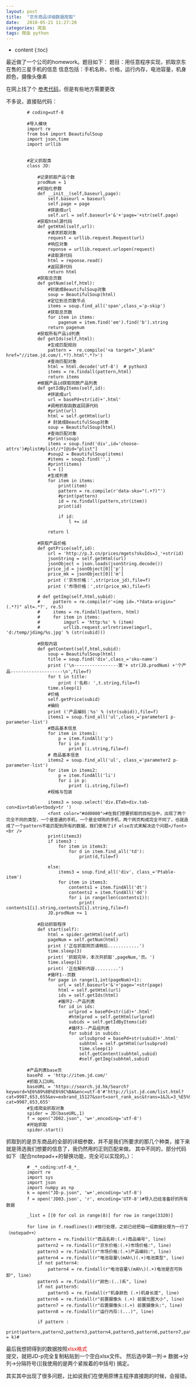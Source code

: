 ```yaml
---
layout: post
title:  "京东商品详细数据爬取"
date:   2018-05-21 11:27:20
categories: 爬虫
tags: 爬虫 python
---
```


* content
{:toc}



最近做了一个公司的homework。题目如下：
题目：用任意程序实现，抓取京东在售的三星手机的信息
信息包括：手机名称，价格，运行内存，电池容量，机身颜色，摄像头像素

在网上找了个 [参考代码](https://www.cnblogs.com/majh/p/6004622.html)，但是有些地方需要更改


不多说，直接贴代码：

			
			# coding=utf-8

			#导入模块
			import re
			from bs4 import BeautifulSoup
			import json,time
			import urllib


			#定义抓取类
			class JD:

				#记录抓取产品个数
				prodNum = 1
				#初始化参数
				def __init__(self,baseurl,page):
					self.baseurl = baseurl
					self.page = page
					#拼装成url
					self.url = self.baseurl+'&'+'page='+str(self.page)
				#获取html源代码
				def getHtml(self,url):
					#请求抓取对象
					request = urllib.request.Request(url)
					#响应对象
					reponse = urllib.request.urlopen(request)
					#读取源代码
					html = reponse.read()
					#返回源代码
					return html
				#获取总页数
				def getNum(self,html):
					#封装成BeautifulSoup对象
					soup = BeautifulSoup(html)
					#定位到总页数节点
					items = soup.find_all('span',class_='p-skip')
					#获取总页数
					for item in items:
						pagenum = item.find('em').find('b').string
					return pagenum
				#获取所有产品id列表
				def getIds(self,html):
					#生成匹配规则
					pattern =  re.compile('<a target="_blank" href="//item.jd.com/(.*?).html".*?>')
					#查询匹配对象
					html = html.decode('utf-8')  # python3
					items = re.findall(pattern,html)
					return items
				#根据产品id获取同款产品列表
				def getIdByItems(self,id):
					#拼装成url
					url = basePd+str(id)+'.html'
					#调用抓取函数返回源代码
					#print(url)
					html = self.getHtml(url)
					# 封装成BeautifulSoup对象
					soup = BeautifulSoup(html)
					#查询匹配对象
					#print(soup)
					items = soup.find('div',id='choose-attrs')#plist#plist//*[@id="plist"]
					#soup2 = BeautifulSoup(items)
					#items = soup2.find('',)
					#print(items)
					l = []
					#生成列表
					for item in items:
						print(item)
						pattern = re.compile(r'data-sku="(.+?)"')
						#print(pattern)
						id = re.findall(pattern,str(item))
						print(id)

						if id:
							l += id

					return l

				#获取产品价格
				def getPrice(self,id):
					url = 'http://p.3.cn/prices/mgets?skuIds=J_'+str(id)
					jsonString = self.getHtml(url)
					jsonObject = json.loads(jsonString.decode())
					price_jd = jsonObject[0]['p']
					price_mk = jsonObject[0]['m']
					print ('京东价格：',str(price_jd),file=f)
					print ('市场价格：',str(price_mk),file=f)

				# def getImg(self,html,subid):
				#     pattern = re.compile(r'<img id=.*?data-origin="(.*?)" alt=.*?', re.S)
				#     items = re.findall(pattern, html)
				#     for item in items:
				#         imgurl = 'http:%s' % (item)
				#         urllib.request.urlretrieve(imgurl, 'd:/temp/jdimg/%s.jpg' % (str(subid)))

				#获取内容
				def getContent(self,html,subid):
					soup = BeautifulSoup(html)
					title = soup.find('div',class_='sku-name')
					print ('\n-----------------第'+ str(JD.prodNum) +'个产品--------------------\n',file=f)
					for t in title:
						print ('名称: ',t.string,file=f)
					time.sleep(1)
					#价格
					self.getPrice(subid)
					#编码
					print ('产品编码：%s' % (str(subid)),file=f)
					items1 = soup.find_all('ul',class_='parameter1 p-parameter-list')
					#商品基本信息
					for item in items1:
						p = item.findAll('p')
						for i in p:
							print (i.string,file=f)
					# 商品基本信息
					items2 = soup.find_all('ul', class_='parameter2 p-parameter-list')
					for item in items2:
						p = item.findAll('li')
						for i in p:
							print (i.string,file=f)
					#规格与包装

					items3 = soup.select('div.ETab>div.tab-con>div>table>tbody>tr ')
					<font color="#dd0000">#在我们想要抓取的目标当中，出现了两个完全不同的类型，一个是普通的手机，一个是全球购的手机，两个网页构成完全不同了，也就造成了一个pattern不能匹配到所有的数据，我们使用了if else方式来解决这个问题</font><br /> 
					print(items3)
					if items3 :
						for item in items3:
							for d in item.find_all('td'):
								print(d,file=f)

					else:
						items3 = soup.find_all('div', class_='Ptable-item')
						for item in items3:
							contents1 = item.findAll('dt')
							contents2 = item.findAll('dd')
							for i in range(len(contents1)):
								print( contents1[i].string,contents2[i].string,file=f)
					JD.prodNum += 1

				#启动抓取程序
				def start(self):
					html = spider.getHtml(self.url)
					pageNum = self.getNum(html)
					print ('正在抓取网页请稍后............')
					time.sleep(3)
					print( '抓取完毕，本次共抓取',pageNum,'页。')
					time.sleep(1)
					print( '正在解析内容.........')
					#循环1--页数
					for page in range(1,int(pageNum)+1):
						url = self.baseurl+'&'+'page='+str(page)
						html = self.getHtml(url)
						ids = self.getIds(html)
						#循环2--产品列表
						for id in ids:
							urlprod = basePd+str(id)+'.html'
							#htmlprod = self.getHtml(urlprod)
							subids = self.getIdByItems(id)
							#循环3--产品组列表
							for subid in subids:
								urlsubprod = basePd+str(subid)+'.html'
								subhtml = self.getHtml(urlsubprod)
								time.sleep(1)
								self.getContent(subhtml,subid)
								#self.getImg(subhtml,subid)

			#产品列表base页
			basePd  = 'http://item.jd.com/'
			#抓取入口URL
			baseURL = 'https://search.jd.hk/Search?keyword=%E6%89%8B%E6%9C%BA&enc=utf-8'#'http://list.jd.com/list.html?cat=9987,653,655&ev=exbrand_15127&sort=sort_rank_asc&trans=1&JL=3_%E5%93%81%E7%89%8C_%E4%B8%89%E6%98%9F%EF%BC%88SAMSUNG%EF%BC%89#J_crumbsBar'#'http://list.jd.com/list.html?cat=9987,653,655'
			#生成爬虫抓取对象
			spider = JD(baseURL,1)
			f = open("JD02.json", 'w+',encoding='utf-8')
			#开始抓取
			spider.start()

			
抓取到的是京东商品的全部的详细参数，并不是我们所要求的那几个种类，接下来就是筛选我们想要的信息了，我仍然用的正则匹配来做。
其中不同的，部分代码如下（配合notepad++的替换功能，完全可以实现的。）：

			# _*_coding:utf-8_*_
			import re
			import sys
			import json
			import numpy as np
			k = open("JD-p.json", 'w+',encoding='utf-8')
			f = open('JD03.json', 'r', encoding='UTF-8')#导入已经准备好的所有数据

			_list = [[0 for col in range(8)] for row in range(3320)]

			for line in f.readlines():#按行处理，之前已经把每一组数据处理为一行了（notepad++）
				pattern = re.findall(r"商品名称:(.+)商品编号", line)
				pattern2 = re.findall(r"京东价格:(.+)市场价格:", line)
				pattern3 = re.findall(r"市场价格:(.+)产品编码:", line)
				pattern4 = re.findall(r"电池容量\(mAh\)(.+)电池类型", line)
				if not pattern4:
					pattern4 = re.findall(r"电池容量\(mAh\)(.+)电池是否可拆卸", line)
				pattern5 = re.findall(r"颜色:(..)系", line)
				if not pattern5:
					pattern5 = re.findall(r"机身颜色 (.+)机身长度", line)
				pattern6 = re.findall(r"前置摄像头 (.+) 前摄光圈大小", line)
				pattern7 = re.findall(r"后置摄像头:(.+) 前置摄像头:", line)
				pattern8 = re.findall(r"运行内存:(...)", line)

				if pattern :
					print(pattern,pattern2,pattern3,pattern4,pattern5,pattern6,pattern7,pattern8,file = k)#


					
最后我想把得到的数据按照<font color="#dd0000">xlsx格式</font><br />提交，就把JD-p完全复制粘贴到一个空白xlsx文件。
然后选中第一列-> 数据->分列->分隔符号(][我使用的是两个紧挨着的中括号)
搞定。
 

其实其中出现了很多问题，比如说我们在使用原博主程序直接跑的时候，会报错。